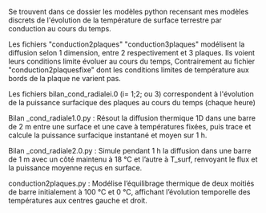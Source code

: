 Se trouvent dans ce dossier les modèles python recensant mes modèles discrets de l'évolution de la température de surface terrestre par conduction au cours du temps.

Les fichiers "conduction2plaques" "conduction3plaques" modélisent la diffusion selon 1 dimension, entre 2 respectivement et 3 plaques. Ils voient leurs conditions limite évoluer au cours du temps, Contrairement au fichier "conduction2plaquesfixe" dont les conditions limites de température aux bords de la plaque ne varient pas.

Les fichiers bilan_cond_radialei.0 (i= 1;2; ou 3) correspondent à l'évolution de la puissance surfacique des plaques au cours du temps (chaque heure) 

Bilan _cond_radiale1.0.py : Résout la diffusion thermique 1D dans une barre de 2 m entre une surface et une cave à températures fixées, puis trace et calcule la puissance surfacique instantané et moyen sur 1 h.

Bilan _cond_radiale2.0.py : Simule pendant 1 h la diffusion dans une barre de 1 m avec un côté maintenu à 18 °C et l’autre à T_surf, renvoyant le flux et la puissance moyenne reçus en surface.

conduction2plaques.py : Modélise l’équilibrage thermique de deux moitiés de barre initialement à 100 °C et 0 °C, affichant l’évolution temporelle des températures aux centres gauche et droit.
